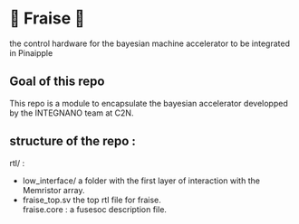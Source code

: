 # 🍓 Fraise 🍓
the control hardware for the bayesian machine accelerator to be integrated in Pinaipple

## Goal of this repo
This repo is a module to encapsulate the bayesian accelerator developped by the INTEGNANO team at C2N. 

## structure of the repo : 
rtl/ :
  - low_interface/ a folder with the first layer of interaction with the Memristor array.
  - fraise_top.sv the top rtl file for fraise.  
fraise.core : a fusesoc description file. 
